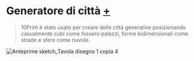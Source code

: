 # Generatore di città [+]()
>10Print è stato usato per creare delle città generative posizionando casualmente cubi come fossero palazzi, forme bidimensionali come strade e sfere come nuvole. 

![Anteprime sketch_Tavola disegno 1 copia 4](https://user-images.githubusercontent.com/76455356/114696559-14973b80-9d1d-11eb-8fd4-4ee0ac9ba642.png)

